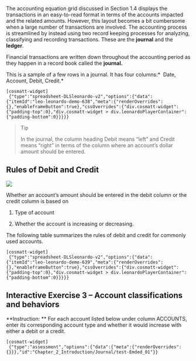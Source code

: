 The accounting equation grid discussed in <a routerlink='/Users/mallika/Dropbox/Accounting%20Courseware/Chapter_1_Introduction_to_business_and_accounting_concepts/documents/Chapter_1_Introduction/Common_Accounting_Transactions' class='ngx-router-link'>Section 1.4</a> displays the transactions in an easy-to-read format in terms of the accounts impacted and the related amounts. However, this layout becomes a bit cumbersome when a large number of transactions are involved. The accounting process is streamlined by instead using two record keeping processes for analyzing, classifying and recording transactions. These are the **journal** and the **ledger**.

Financial transactions are written down throughout the accounting period as they happen in a record book called the **journal.**  

This is a sample of a few rows in a journal. It has four columns:*  Date, Account, Debit, Credit.* 

```
[cosmatt-widget]
 {"type":"spreadsheet-DLSleonardo-v2","options":{"data":{"itemId":"leo-leonardo-demo-638","meta":{"renderOverrides":{},"enableframeButton":true},"cssOverrides":{"div.cosmatt-widget":{"padding-top":0},"div.cosmatt-widget > div.leonardoPlayerContainer":{"padding-bottom":0}}}}} 
```

> Tip
> 
> In the journal, the column heading Debit means “left” and Credit means “right” in terms of the column where an account’s dollar amount should be entered.

## Rules of Debit and Credit

![](./Chapter_2_Recording_accounting_transactions/media/01_Journal/image3.png)

Whether an account’s amount should be entered in the debit column or the credit column is based on

1)  Type of account

2)  Whether the account is increasing or decreasing.

The following table summarizes the rules of debit and credit for commonly used accounts.

```
[cosmatt-widget]
 {"type":"spreadsheet-DLSleonardo-v2","options":{"data":{"itemId":"leo-leonardo-demo-639","meta":{"renderOverrides":{},"enableframeButton":true},"cssOverrides":{"div.cosmatt-widget":{"padding-top":0},"div.cosmatt-widget > div.leonardoPlayerContainer":{"padding-bottom":0}}}}} 
```

## Interactive Exercise 3 – Account classifications and behaviors

**Instruction: ** For each account listed below under column ACCOUNTS, enter its corresponding account type and whether it would increase with either a debit or a credit.

```
[cosmatt-widget]
 {"type":"assessment","options":{"data":{"meta":{"renderOverrides":{}}},"id":"Chapter_2_Introduction/Journal/test-Emded_01"}} 
```
